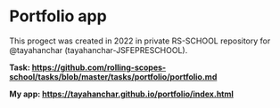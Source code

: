 # Portfolio app

This progect was created in 2022 in private RS-SCHOOL repository for @tayahanchar (tayahanchar-JSFEPRESCHOOL). 

**Task: https://github.com/rolling-scopes-school/tasks/blob/master/tasks/portfolio/portfolio.md**

**My app: https://tayahanchar.github.io/portfolio/index.html**
